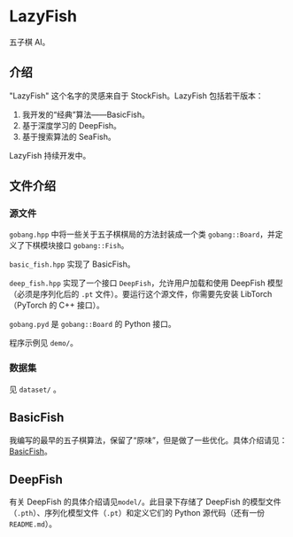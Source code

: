 # LazyFish

五子棋 AI。

## 介绍
"LazyFish" 这个名字的灵感来自于 StockFish。LazyFish 包括若干版本：

1. 我开发的“经典”算法——BasicFish。
2. 基于深度学习的 DeepFish。
3. 基于搜索算法的 SeaFish。

LazyFish 持续开发中。

## 文件介绍

### 源文件

`gobang.hpp` 中将一些关于五子棋棋局的方法封装成一个类 `gobang::Board`，并定义了下棋模块接口 `gobang::Fish`。

`basic_fish.hpp` 实现了 BasicFish。

`deep_fish.hpp` 实现了一个接口 `DeepFish`，允许用户加载和使用 DeepFish 模型（必须是序列化后的 `.pt` 文件）。要运行这个源文件，你需要先安装 LibTorch（PyTorch 的 C++ 接口）。

`gobang.pyd` 是 `gobang::Board` 的 Python 接口。

程序示例见 `demo/`。

### 数据集

见 `dataset/` 。

## BasicFish

我编写的最早的五子棋算法，保留了“原味”，但是做了一些优化。具体介绍请见：[BasicFish](BASICFISH.md)。

## DeepFish

有关 DeepFish 的具体介绍请见`model/`。此目录下存储了 DeepFish 的模型文件（`.pth`）、序列化模型文件（`.pt`）和定义它们的 Python 源代码（还有一份 `README.md`）。